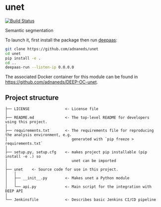 # unet
[![Build Status](https://jenkins.indigo-datacloud.eu/buildStatus/icon?job=Pipeline-as-code/DEEP-OC-org/unet/master)](https://jenkins.indigo-datacloud.eu/job/Pipeline-as-code/job/DEEP-OC-org/job/unet/job/master)

Semantic segmentation

To launch it, first install the package then run [deepaas](https://github.com/indigo-dc/DEEPaaS):
```bash
git clone https://github.com/adnaneds/unet
cd unet
pip install -e .
cd ..
deepaas-run --listen-ip 0.0.0.0
```
The associated Docker container for this module can be found in https://github.com/adnaneds/DEEP-OC-unet.

## Project structure
```
├── LICENSE                <- License file
│
├── README.md              <- The top-level README for developers using this project.
│
├── requirements.txt       <- The requirements file for reproducing the analysis environment, e.g.
│                             generated with `pip freeze > requirements.txt`
│
├── setup.py, setup.cfg    <- makes project pip installable (pip install -e .) so
│                             unet can be imported
│
├── unet    <- Source code for use in this project.
│   │
│   ├── __init__.py        <- Makes unet a Python module
│   │
│   └── api.py             <- Main script for the integration with DEEP API
│
└── Jenkinsfile            <- Describes basic Jenkins CI/CD pipeline
```
